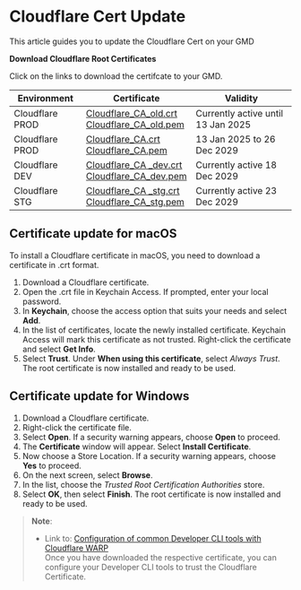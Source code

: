 <!-- !> This documentation is obsolete. Refer to [SHIP-HATS documentation](https://docs.developer.tech.gov.sg/docs/ship-hats-docs/) for more details. -->

# Cloudflare Cert Update

This article guides you to update the Cloudflare Cert on your GMD

**Download Cloudflare Root Certificates**

Click on the links to download the certifcate to your GMD.

| Environment | Certificate | Validity |
| --- | --- |--- |
| Cloudflare PROD | [Cloudflare_CA_old.crt](https://docs.developer.tech.gov.sg/docs/security-suite-for-engineering-endpoint-devices/assets/Cloudflare_CA_old.crt)<br>[Cloudflare_CA_old.pem](https://docs.developer.tech.gov.sg/docs/security-suite-for-engineering-endpoint-devices/assets/Cloudflare_CA_old.pem) | Currently active until 13 Jan 2025|
| Cloudflare PROD | [Cloudflare_CA.crt](https://docs.developer.tech.gov.sg/docs/security-suite-for-engineering-endpoint-devices/assets/Cloudflare_CA.crt)<br>[Cloudflare_CA.pem](https://docs.developer.tech.gov.sg/docs/security-suite-for-engineering-endpoint-devices/assets/Cloudflare_CA.pem) | 13 Jan 2025 to 26 Dec 2029 |
| Cloudflare DEV | [Cloudflare_CA _dev.crt](https://docs.developer.tech.gov.sg/docs/security-suite-for-engineering-endpoint-devices/assets/Cloudflare_CA_dev.crt)<br>[Cloudflare_CA_dev.pem](https://docs.developer.tech.gov.sg/docs/security-suite-for-engineering-endpoint-devices/assets/Cloudflare_CA_dev.pem) | Currently active 18 Dec 2029 |
| Cloudflare STG |[Cloudflare_CA _stg.crt](https://docs.developer.tech.gov.sg/docs/security-suite-for-engineering-endpoint-devices/assets/Cloudflare_CA_stg.crt)<br>[Cloudflare_CA_stg.pem](https://docs.developer.tech.gov.sg/docs/security-suite-for-engineering-endpoint-devices/assets/Cloudflare_CA_stg.pem) | Currently active 23 Dec 2029 |

## Certificate update for macOS

To install a Cloudflare certificate in macOS, you need to download a certificate in .crt format.
1.	Download a Cloudflare certificate.
2.	Open the .crt file in Keychain Access. If prompted, enter your local password.
3.	In **Keychain**, choose the access option that suits your needs and select **Add**.
4.	In the list of certificates, locate the newly installed certificate. Keychain Access will mark this certificate as not trusted. Right-click the certificate and select **Get Info**.
5.	Select **Trust**. Under **When using this certificate**, select _Always Trust_.
The root certificate is now installed and ready to be used.

## Certificate update for Windows

1.	Download a Cloudflare certificate.
2.	Right-click the certificate file.
3.	Select **Open**. If a security warning appears, choose **Open** to proceed.
4.	The **Certificate** window will appear. Select **Install Certificate**.
5.	Now choose a Store Location. If a security warning appears, choose **Yes** to proceed.
6.	On the next screen, select **Browse**.
7.	In the list, choose the _Trusted Root Certification Authorities_ store.
8.	Select **OK**, then select **Finish**.
The root certificate is now installed and ready to be used.

> **Note**:
>- Link to: [Configuration of common Developer CLI tools with Cloudflare WARP](https://docs.developer.tech.gov.sg/docs/security-suite-for-engineering-endpoint-devices/faqs/configuration-of-common-developer-cli-tools-with-cloudflare-warp.md)
<br>Once you have downloaded the respective certificate, you can configure your Developer CLI tools to trust the Cloudflare Certificate.
